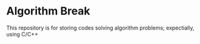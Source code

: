 # Algorithm Break

This repository is for storing codes solving algorithm problems; expectially, using C/C++
